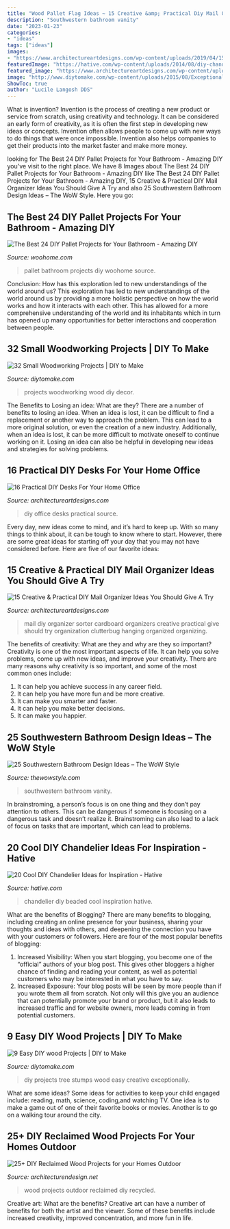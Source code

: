 ```yaml
---
title: "Wood Pallet Flag Ideas ~ 15 Creative &amp; Practical Diy Mail Organizer Ideas You Should Give A Try"
description: "Southwestern bathroom vanity"
date: "2023-01-23"
categories:
- "ideas"
tags: ["ideas"]
images:
- "https://www.architectureartdesigns.com/wp-content/uploads/2019/04/15-Creative-Practical-DIY-Mail-Organizer-Ideas-You-Should-Give-A-Try-11.jpg"
featuredImage: "https://hative.com/wp-content/uploads/2014/08/diy-chandelier-ideas/7-beaded-chandelier.jpg"
featured_image: "https://www.architectureartdesigns.com/wp-content/uploads/2019/04/15-Creative-Practical-DIY-Mail-Organizer-Ideas-You-Should-Give-A-Try-11.jpg"
image: "http://www.diytomake.com/wp-content/uploads/2015/08/Exceptionally-Creative-DIY-Tree-Stumps-Projects.jpg"
ShowToc: true
author: "Lucile Langosh DDS"
---
```



What is invention?
Invention is the process of creating a new product or service from scratch, using creativity and technology. It can be considered an early form of creativity, as it is often the first step in developing new ideas or concepts. Invention often allows people to come up with new ways to do things that were once impossible. Invention also helps companies to get their products into the market faster and make more money.

	

		
looking for The Best 24 DIY Pallet Projects for Your Bathroom - Amazing DIY you've visit to the right place. We have 8 Images about The Best 24 DIY Pallet Projects for Your Bathroom - Amazing DIY like The Best 24 DIY Pallet Projects for Your Bathroom - Amazing DIY, 15 Creative &amp; Practical DIY Mail Organizer Ideas You Should Give A Try and also 25 Southwestern Bathroom Design Ideas – The WoW Style. Here you go:
		
    
## The Best 24 DIY Pallet Projects For Your Bathroom - Amazing DIY

<img loading=lazy src="http://www.woohome.com/wp-content/uploads/2016/05/bathroom-pallet-projects-woohome-19.jpg" onerror="this.onerror=null;this.src='https://tse2.mm.bing.net/th?id=OIP.ayITAhFK5Lpj8BDt70r07QHaLh&amp;pid=15.1';" alt="The Best 24 DIY Pallet Projects for Your Bathroom - Amazing DIY">

_Source: woohome.com_

>pallet bathroom projects diy woohome source. 

	

Conclusion: How has this exploration led to new understandings of the world around us?
This exploration has led to new understandings of the world around us by providing a more holistic perspective on how the world works and how it interacts with each other. This has allowed for a more comprehensive understanding of the world and its inhabitants which in turn has opened up many opportunities for better interactions and cooperation between people.

    
## 32 Small Woodworking Projects | DIY To Make

<img loading=lazy src="http://www.diytomake.com/wp-content/uploads/2016/03/card-holder.jpg" onerror="this.onerror=null;this.src='https://tse2.mm.bing.net/th?id=OIP.EpL8YHLKw8WSN5sJoEvNywHaJ3&amp;pid=15.1';" alt="32 Small Woodworking Projects | DIY to Make">

_Source: diytomake.com_

>projects woodworking wood diy decor. 

	

The Benefits to Losing an idea: What are they?
There are a number of benefits to losing an idea. When an idea is lost, it can be difficult to find a replacement or another way to approach the problem. This can lead to a more original solution, or even the creation of a new industry. Additionally, when an idea is lost, it can be more difficult to motivate oneself to continue working on it. Losing an idea can also be helpful in developing new ideas and strategies for solving problems.

    
## 16 Practical DIY Desks For Your Home Office

<img loading=lazy src="https://www.architectureartdesigns.com/wp-content/uploads/2015/01/1365-630x1119.jpg" onerror="this.onerror=null;this.src='https://tse3.mm.bing.net/th?id=OIP.i3vaTgQ5464ZiRFEVBly6AHaNJ&amp;pid=15.1';" alt="16 Practical DIY Desks For Your Home Office">

_Source: architectureartdesigns.com_

>diy office desks practical source. 

	

Every day, new ideas come to mind, and it’s hard to keep up. With so many things to think about, it can be tough to know where to start. However, there are some great ideas for starting off your day that you may not have considered before. Here are five of our favorite ideas: 

    
## 15 Creative &amp; Practical DIY Mail Organizer Ideas You Should Give A Try

<img loading=lazy src="https://www.architectureartdesigns.com/wp-content/uploads/2019/04/15-Creative-Practical-DIY-Mail-Organizer-Ideas-You-Should-Give-A-Try-11.jpg" onerror="this.onerror=null;this.src='https://tse2.mm.bing.net/th?id=OIP.w0llbGK2BSIhqkA55srHUQHaLK&amp;pid=15.1';" alt="15 Creative &amp; Practical DIY Mail Organizer Ideas You Should Give A Try">

_Source: architectureartdesigns.com_

>mail diy organizer sorter cardboard organizers creative practical give should try organization clutterbug hanging organized organizing. 

	

The benefits of creativity: What are they and why are they so important?
Creativity is one of the most important aspects of life. It can help you solve problems, come up with new ideas, and improve your creativity. There are many reasons why creativity is so important, and some of the most common ones include: 
1) It can help you achieve success in any career field.
2) It can help you have more fun and be more creative. 
3) It can make you smarter and faster. 
4) It can help you make better decisions. 
5) It can make you happier.

    
## 25 Southwestern Bathroom Design Ideas – The WoW Style

<img loading=lazy src="http://thewowstyle.com/wp-content/uploads/2016/07/Southwestern-Bathroom-Vanities.jpeg" onerror="this.onerror=null;this.src='https://tse4.mm.bing.net/th?id=OIP.cWcYZffeJcxFg2Ii9nlV7QHaJ4&amp;pid=15.1';" alt="25 Southwestern Bathroom Design Ideas – The WoW Style">

_Source: thewowstyle.com_

>southwestern bathroom vanity. 

	

In brainstroming, a person’s focus is on one thing and they don’t pay attention to others. This can be dangerous if someone is focusing on a dangerous task and doesn’t realize it. Brainstroming can also lead to a lack of focus on tasks that are important, which can lead to problems.

    
## 20 Cool DIY Chandelier Ideas For Inspiration - Hative

<img loading=lazy src="https://hative.com/wp-content/uploads/2014/08/diy-chandelier-ideas/7-beaded-chandelier.jpg" onerror="this.onerror=null;this.src='https://tse2.mm.bing.net/th?id=OIP.3yaZtZjc0J8UYrrrHLruGQHaLH&amp;pid=15.1';" alt="20 Cool DIY Chandelier Ideas for Inspiration - Hative">

_Source: hative.com_

>chandelier diy beaded cool inspiration hative. 

	

What are the benefits of Blogging?
There are many benefits to blogging, including creating an online presence for your business, sharing your thoughts and ideas with others, and deepening the connection you have with your customers or followers. Here are four of the most popular benefits of blogging: 
1. Increased Visibility: When you start blogging, you become one of the “official” authors of your blog post. This gives other bloggers a higher chance of finding and reading your content, as well as potential customers who may be interested in what you have to say. 
2. Increased Exposure: Your blog posts will be seen by more people than if you wrote them all from scratch. Not only will this give you an audience that can potentially promote your brand or product, but it also leads to increased traffic and for website owners, more leads coming in from potential customers. 

    
## 9 Easy DIY Wood Projects | DIY To Make

<img loading=lazy src="http://www.diytomake.com/wp-content/uploads/2015/08/Exceptionally-Creative-DIY-Tree-Stumps-Projects.jpg" onerror="this.onerror=null;this.src='https://tse1.mm.bing.net/th?id=OIP.euf4Kz3H7M2w8iUeNsdakQHaLG&amp;pid=15.1';" alt="9 Easy DIY wood Projects | DIY to Make">

_Source: diytomake.com_

>diy projects tree stumps wood easy creative exceptionally. 

	

What are some ideas?
Some ideas for activities to keep your child engaged include: reading, math, science, coding,and watching TV. One idea is to make a game out of one of their favorite books or movies. Another is to go on a walking tour around the city.

    
## 25+ DIY Reclaimed Wood Projects For Your Homes Outdoor

<img loading=lazy src="http://cdn.architecturendesign.net/wp-content/uploads/2015/05/AD-Outdoor-Reclaimed-Wood-Projects-23.jpg" onerror="this.onerror=null;this.src='https://tse2.mm.bing.net/th?id=OIP.FXp5tTQw-JikXafP_vPTzgHaOd&amp;pid=15.1';" alt="25+ DIY Reclaimed Wood Projects for your Homes Outdoor">

_Source: architecturendesign.net_

>wood projects outdoor reclaimed diy recycled. 

	

Creative art: What are the benefits?
Creative art can have a number of benefits for both the artist and the viewer. Some of these benefits include increased creativity, improved concentration, and more fun in life.

